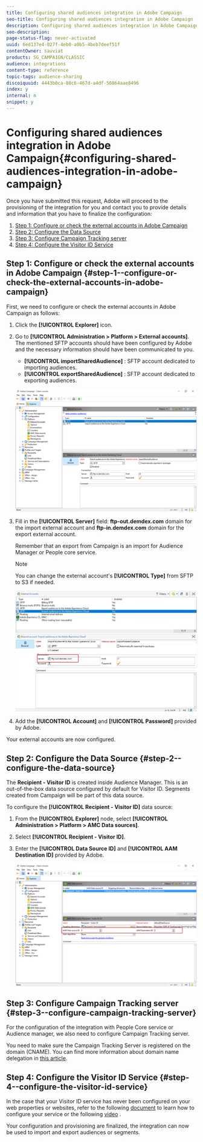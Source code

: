```yaml
---
title: Configuring shared audiences integration in Adobe Campaign
seo-title: Configuring shared audiences integration in Adobe Campaign
description: Configuring shared audiences integration in Adobe Campaign
seo-description: 
page-status-flag: never-activated
uuid: 6ed137e4-027f-4eb0-a0b5-4beb7deef51f
contentOwner: sauviat
products: SG_CAMPAIGN/CLASSIC
audience: integrations
content-type: reference
topic-tags: audience-sharing
discoiquuid: 4443b0ca-80c6-467d-a4df-50864aae8496
index: y
internal: n
snippet: y
---
```


# Configuring shared audiences integration in Adobe Campaign{#configuring-shared-audiences-integration-in-adobe-campaign}

Once you have submitted this request, Adobe will proceed to the provisioning of the integration for you and contact you to provide details and information that you have to finalize the configuration:

1. [Step 1: Configure or check the external accounts in Adobe Campaign](../../integrations/using/configuring-shared-audiences-integration-in-adobe-campaign.md#step-1--configure-or-check-the-external-accounts-in-adobe-campaign)
1. [Step 2: Configure the Data Source](../../integrations/using/configuring-shared-audiences-integration-in-adobe-campaign.md#step-2--configure-the-data-source)
1. [Step 3: Configure Campaign Tracking server](../../integrations/using/configuring-shared-audiences-integration-in-adobe-campaign.md#step-3--configure-campaign-tracking-server)
1. [Step 4: Configure the Visitor ID Service](../../integrations/using/configuring-shared-audiences-integration-in-adobe-campaign.md#step-4--configure-the-visitor-id-service)

## Step 1: Configure or check the external accounts in Adobe Campaign {#step-1--configure-or-check-the-external-accounts-in-adobe-campaign}

First, we need to configure or check the external accounts in Adobe Campaign as follows:

1. Click the **[!UICONTROL Explorer]** icon.
1. Go to **[!UICONTROL Administration > Platform > External accounts]**. The mentioned SFTP accounts should have been configured by Adobe and the necessary information should have been communicated to you.

    * **[!UICONTROL importSharedAudience]** : SFTP account dedicated to importing audiences.
    * **[!UICONTROL exportSharedAudience]** : SFTP account dedicated to exporting audiences.

   ![](assets/aam_config_1.png)

1. Fill in the **[!UICONTROL Server]** field: **ftp-out.demdex.com** domain for the import external account and **ftp-in.demdex.com** domain for the export external account.

   Remember that an export from Campaign is an import for Audience Manager or People core service.

   >[!NOTE]
   >
   >You can change the external account's **[!UICONTROL Type]** from SFTP to S3 if needed.

   ![](assets/aam_config_2.png)

1. Add the **[!UICONTROL Account]** and **[!UICONTROL Password]** provided by Adobe.

Your external accounts are now configured.

## Step 2: Configure the Data Source {#step-2--configure-the-data-source}

The **Recipient - Visitor ID** is created inside Audience Manager. This is an out-of-the-box data source configured by default for Visitor ID. Segments created from Campaign will be part of this data source.

To configure the **[!UICONTROL Recipient - Visitor ID]** data source:

1. From the **[!UICONTROL Explorer]** node, select **[!UICONTROL Administration > Platform > AMC Data sources]**.
1. Select **[!UICONTROL Recipient - Visitor ID]**.
1. Enter the **[!UICONTROL Data Source ID]** and **[!UICONTROL AAM Destination ID]** provided by Adobe.

   ![](assets/aam_config_3.png)

## Step 3: Configure Campaign Tracking server {#step-3--configure-campaign-tracking-server}

For the configuration of the integration with People Core service or Audience manager, we also need to configure Campaign Tracking server.

You need to make sure the Campaign Tracking Server is registered on the domain (CNAME). You can find more information about domain name delegation in [this article](https://helpx.adobe.com/campaign/kb/domain-name-delegation.html).

## Step 4: Configure the Visitor ID Service {#step-4--configure-the-visitor-id-service}

In the case that your Visitor ID service has never been configured on your web properties or websites, refer to the following [document](https://marketing.adobe.com/resources/help/en_US/mcvid/mcvid-setup-aam-analytics.html) to learn how to configure your service or the following [video](https://helpx.adobe.com/marketing-cloud/how-to/email-marketing.html#step-two) .

Your configuration and provisioning are finalized, the integration can now be used to import and export audiences or segments.
